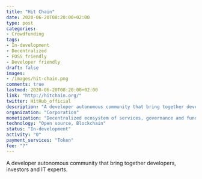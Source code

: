 ```yaml
---
title: "Hit Chain"
date: 2020-06-20T08:20:00+02:00
type: post
categories:
- Crowdfunding
tags:
- In-development
- Decentralized
- FOSS friendly
- Developer friendly
draft: false
images:
- /images/hit-chain.png
comments: true
lastmod: 2020-06-20T08:20:00+02:00
link: "http://hitchain.org/"
twitter: HitHub_official
description: "A developer autonomous community that bring together developers, investors and IT experts. "
organization: "Corporation"
monetization: "Decentralized ecosystem of services, governance and funding"
technology: "Open source, Blockchain"
status: "In-development"
activity: "0"
payment_services: "Token"
fee: "?"
---
```


A developer autonomous community that bring together developers, investors and IT experts. <!--more-->

